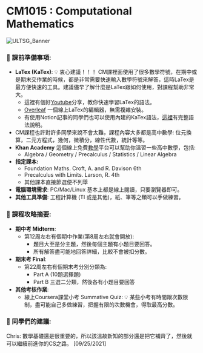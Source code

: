 # CM1015 : Computational Mathematics

![ULTSG_Banner](https://user-images.githubusercontent.com/14081948/160753354-ee8de386-f666-4d3e-b1a6-7055819adabf.png)

### 🔖  課前準備事項:

- **LaTex (KaTex)**: 💡 衷心建議！！！ CM課裡面使用了很多數學符號，在期中或是期末交作業的時候，都是非常需要快速輸入數學符號來解答，這時LaTex是最方便快速的工具。建議儘早了解什麼是LaTex跟如何使用，對課程幫助非常大。
    - 這裡有個好[Youtube](https://www.youtube.com/watch?v=0ivLZh9xK1Q)分享，教你快速學習LaTex的語法。
    - [Overleaf](https://www.overleaf.com/) 一個線上LaTex的編輯器，無需複雜安裝。
    - 有使用Notion記事的同學們也可以使用內建的KaTex語法，[這裡](https://katex.org/docs/supported.html)有完整語法說明。
- CM課程也許對許多同學來說不會太難，課程內容大多都是高中數學: 位元換算，二元方程式，幾何，微積分，線性代數，統計等等。
- **Khan Academy** 這個線上免費[教學](https://www.khanacademy.org/)平台可以幫助你溫習一些高中數學，包括:
    - Algebra / Geometry / Precalculus / Statistics / Linear Algebra
- **指定課本:**
    - Foundation Maths. Croft, A. and R. Davison 6th
    - Precalculus with Limits. Larson, R. 4th
    - 其他課本直接節選便不列舉
- **電腦環境需求**: PC/Mac/Linux 基本上都是線上閱讀，只要瀏覽器即可。
- **其他工具準備**: 工程計算機 (TI 或是其他)，紙、筆等之類可以手做練習。

### 📓 課程攻略摘要:

- **期中考 Midterm**:
    - 第12周左右有個期中作業(第8周左右就會開放):
        - 題目大至是分主題，然後每個主題有小題目要回答。
        - 所有解答盡可能地回答詳細，比較不會被扣分數。
- **期末考 Final**:
    - 第22周左右有個期末考分別分類為:
        - Part A (10題選擇題)
        - Part B 三選二分類，然後各有小題目要回答
- **其他考核作業**:
    - 線上Coursera課堂小考 Summative Quiz: 💡 某些小考有時間跟次數限制，盡可能自己多做練習，把握有限的次數機會，得取最高分數。

### 🤩 同學們的建議:

Chris: 數學基礎還是很重要的，所以該溫故新知的部分還是把它補齊了，然後就可以繼續前進你的CS之路。 [09/25/2021]

